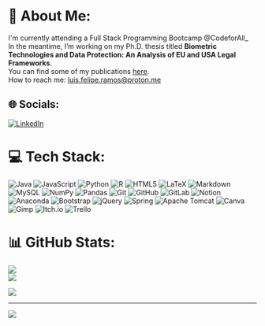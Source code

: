 <!--
# About me 👋

**lfmramos/lfmramos** is a ✨ _special_ ✨ repository because its `README.md` (this file) appears on your GitHub profile.

Here are some ideas to get you started:
- 💻 I'm currently attending a Full Stack Programming Bootcamp.
- 🌱 I’m studying Python, Java, and JavaScript.
- 📓 In the meantime, I’m working on my PhD thesis titled **Biometric Technologies and Data Protection: An Analysis of EU and USA Legal Frameworks**.
- 📚 You can find some of my publications [here](https://scholar.google.pt/citations?user=Xnm195IAAAAJ&hl=pt-PT).
- 📫 How to reach me: [luis.mramos@proton.me](mailto:luis.mramos@proton.me)

- 👯 I’m looking to collaborate on ...
- 🤔 I’m looking for help with ...
- 💬 Ask me about ...
- 😄 Pronouns: ...
- ⚡ Fun fact: ...
-->

# 💫 About Me:
I'm currently attending a Full Stack Programming Bootcamp @CodeforAll_<br> In the meantime, I’m working on my Ph.D. thesis titled **Biometric Technologies and Data Protection: An Analysis of EU and USA Legal Frameworks**.<br>You can find some of my publications [here](https://scholar.google.pt/citations?user=Xnm195IAAAAJ&hl=pt-PT).<br>How to reach me: luis.felipe.ramos@proton.me


## 🌐 Socials:
[![LinkedIn](https://img.shields.io/badge/LinkedIn-%230077B5.svg?logo=linkedin&logoColor=white)](https://linkedin.com/in/luisfeliperamos) 

# 💻 Tech Stack:
![Java](https://img.shields.io/badge/java-%23ED8B00.svg?style=plastic&logo=openjdk&logoColor=white) ![JavaScript](https://img.shields.io/badge/javascript-%23323330.svg?style=plastic&logo=javascript&logoColor=%23F7DF1E) ![Python](https://img.shields.io/badge/python-3670A0?style=plastic&logo=python&logoColor=ffdd54) ![R](https://img.shields.io/badge/r-%23276DC3.svg?style=plastic&logo=r&logoColor=white) ![HTML5](https://img.shields.io/badge/html5-%23E34F26.svg?style=plastic&logo=html5&logoColor=white) ![LaTeX](https://img.shields.io/badge/latex-%23008080.svg?style=plastic&logo=latex&logoColor=white) ![Markdown](https://img.shields.io/badge/markdown-%23000000.svg?style=plastic&logo=markdown&logoColor=white) ![MySQL](https://img.shields.io/badge/mysql-4479A1.svg?style=plastic&logo=mysql&logoColor=white) ![NumPy](https://img.shields.io/badge/numpy-%23013243.svg?style=plastic&logo=numpy&logoColor=white) ![Pandas](https://img.shields.io/badge/pandas-%23150458.svg?style=plastic&logo=pandas&logoColor=white) ![Git](https://img.shields.io/badge/git-%23F05033.svg?style=plastic&logo=git&logoColor=white) ![GitHub](https://img.shields.io/badge/github-%23121011.svg?style=plastic&logo=github&logoColor=white) ![GitLab](https://img.shields.io/badge/gitlab-%23181717.svg?style=plastic&logo=gitlab&logoColor=white) ![Notion](https://img.shields.io/badge/Notion-%23000000.svg?style=plastic&logo=notion&logoColor=white) ![Anaconda](https://img.shields.io/badge/Anaconda-%2344A833.svg?style=plastic&logo=anaconda&logoColor=white) ![Bootstrap](https://img.shields.io/badge/bootstrap-%238511FA.svg?style=plastic&logo=bootstrap&logoColor=white) ![jQuery](https://img.shields.io/badge/jquery-%230769AD.svg?style=plastic&logo=jquery&logoColor=white) ![Spring](https://img.shields.io/badge/spring-%236DB33F.svg?style=plastic&logo=spring&logoColor=white) ![Apache Tomcat](https://img.shields.io/badge/apache%20tomcat-%23F8DC75.svg?style=plastic&logo=apache-tomcat&logoColor=black) ![Canva](https://img.shields.io/badge/Canva-%2300C4CC.svg?style=plastic&logo=Canva&logoColor=white) ![Gimp](https://img.shields.io/badge/Gimp-657D8B?style=plastic&logo=gimp&logoColor=FFFFFF) ![Itch.io](https://img.shields.io/badge/Itch-%23FF0B34.svg?style=plastic&logo=Itch.io&logoColor=white) ![Trello](https://img.shields.io/badge/Trello-%23026AA7.svg?style=plastic&logo=Trello&logoColor=white)
# 📊 GitHub Stats:
![](https://github-readme-stats.vercel.app/api?username=lfmramos&theme=blue-green&hide_border=false&include_all_commits=false&count_private=false)<br/>
![](https://github-readme-streak-stats.herokuapp.com/?user=lfmramos&theme=blue-green&hide_border=false)<br/>
<!-- ![](https://github-readme-stats.vercel.app/api/top-langs/?username=lfmramos&theme=blue-green&hide_border=false&include_all_commits=false&count_private=false&layout=compact) -->
![](https://github-readme-stats.vercel.app/api/top-langs/?username=lfmramos&theme=blue-green)

---
[![](https://visitcount.itsvg.in/api?id=lfmramos&icon=5&color=0)](https://visitcount.itsvg.in)

<!-- Proudly created with GPRM ( https://gprm.itsvg.in ) -->
